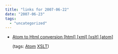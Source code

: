 ```yaml
---
title: "links for 2007-06-22"
date: "2007-06-23"
tags: 
  - "uncategorized"
---
```


- [Atom to Html conversion \[html\] \[xml\] \[xslt\] \[atom\]](http://snippets.dzone.com/posts/show/1162)
    
    (tags: [Atom](http://del.icio.us/heinzwittenbrink/Atom) [XSLT](http://del.icio.us/heinzwittenbrink/XSLT))

